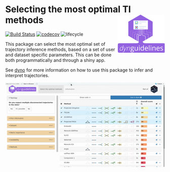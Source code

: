 # Selecting the most optimal TI methods <img src="man/figures/logo.png" align="right" width="150px" />

[![Build Status](https://travis-ci.org/dynverse/dynguidelines.svg)](https://travis-ci.org/dynverse/dynguidelines)
[![codecov](https://codecov.io/gh/dynverse/dynguidelines/branch/master/graph/badge.svg)](https://codecov.io/gh/dynverse/dynguidelines)
![lifecycle](https://img.shields.io/badge/lifecycle-experimental-orange.svg)


This package can select the most optimal set of trajectory inference methods, based on a set of user and dataset specific parameters. This can be done both programmatically and through a shiny app.

See [dyno](https://www.github.com/dynverse/dyno) for more information on how to use this package to infer and interpret trajectories.

![demo](man/figures/demo.gif)